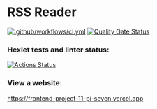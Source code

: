 # RSS Reader

[![.github/workflows/ci.yml](https://github.com/olgarozmetova/frontend-project-11/actions/workflows/ci.yml/badge.svg)](https://github.com/olgarozmetova/frontend-project-11/actions/workflows/ci.yml)
[![Quality Gate Status](https://sonarcloud.io/api/project_badges/measure?project=olgarozmetova_frontend-project-11&metric=alert_status)](https://sonarcloud.io/summary/new_code?id=olgarozmetova_frontend-project-11)

### Hexlet tests and linter status:

[![Actions Status](https://github.com/olgarozmetova/frontend-project-11/actions/workflows/hexlet-check.yml/badge.svg)](https://github.com/olgarozmetova/frontend-project-11/actions)

### View a website:

https://frontend-project-11-pi-seven.vercel.app
